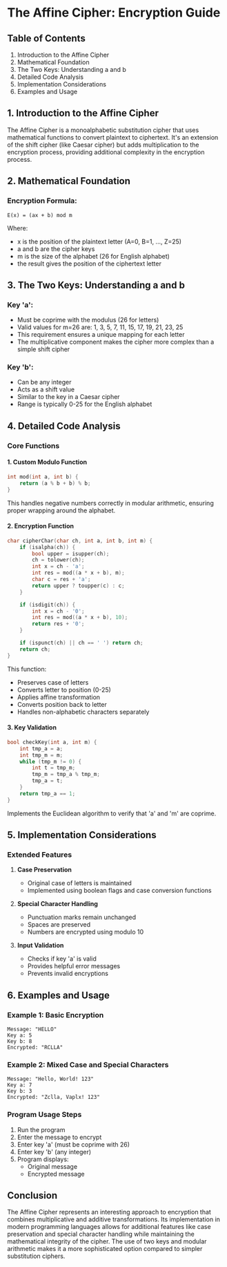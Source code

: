 # The Affine Cipher: Encryption Guide

## Table of Contents

1. Introduction to the Affine Cipher
2. Mathematical Foundation
3. The Two Keys: Understanding a and b
4. Detailed Code Analysis
5. Implementation Considerations
6. Examples and Usage

## 1. Introduction to the Affine Cipher

The Affine Cipher is a monoalphabetic substitution cipher that uses mathematical functions to convert plaintext to ciphertext. It's an extension of the shift cipher (like Caesar cipher) but adds multiplication to the encryption process, providing additional complexity in the encryption process.

## 2. Mathematical Foundation

### Encryption Formula:

```
E(x) = (ax + b) mod m
```

Where:

- x is the position of the plaintext letter (A=0, B=1, ..., Z=25)
- a and b are the cipher keys
- m is the size of the alphabet (26 for English alphabet)
- the result gives the position of the ciphertext letter

## 3. The Two Keys: Understanding a and b

### Key 'a':

- Must be coprime with the modulus (26 for letters)
- Valid values for m=26 are: 1, 3, 5, 7, 11, 15, 17, 19, 21, 23, 25
- This requirement ensures a unique mapping for each letter
- The multiplicative component makes the cipher more complex than a simple shift cipher

### Key 'b':

- Can be any integer
- Acts as a shift value
- Similar to the key in a Caesar cipher
- Range is typically 0-25 for the English alphabet

## 4. Detailed Code Analysis

### Core Functions

#### 1. Custom Modulo Function

```cpp
int mod(int a, int b) {
    return (a % b + b) % b;
}
```

This handles negative numbers correctly in modular arithmetic, ensuring proper wrapping around the alphabet.

#### 2. Encryption Function

```cpp
char cipherChar(char ch, int a, int b, int m) {
    if (isalpha(ch)) {
        bool upper = isupper(ch);
        ch = tolower(ch);
        int x = ch - 'a';
        int res = mod((a * x + b), m);
        char c = res + 'a';
        return upper ? toupper(c) : c;
    }

    if (isdigit(ch)) {
        int x = ch - '0';
        int res = mod((a * x + b), 10);
        return res + '0';
    }

    if (ispunct(ch) || ch == ' ') return ch;
    return ch;
}
```

This function:

- Preserves case of letters
- Converts letter to position (0-25)
- Applies affine transformation
- Converts position back to letter
- Handles non-alphabetic characters separately

#### 3. Key Validation

```cpp
bool checkKey(int a, int m) {
    int tmp_a = a;
    int tmp_m = m;
    while (tmp_m != 0) {
        int t = tmp_m;
        tmp_m = tmp_a % tmp_m;
        tmp_a = t;
    }
    return tmp_a == 1;
}
```

Implements the Euclidean algorithm to verify that 'a' and 'm' are coprime.

## 5. Implementation Considerations

### Extended Features

1. **Case Preservation**

   - Original case of letters is maintained
   - Implemented using boolean flags and case conversion functions

2. **Special Character Handling**

   - Punctuation marks remain unchanged
   - Spaces are preserved
   - Numbers are encrypted using modulo 10

3. **Input Validation**
   - Checks if key 'a' is valid
   - Provides helpful error messages
   - Prevents invalid encryptions

## 6. Examples and Usage

### Example 1: Basic Encryption

```
Message: "HELLO"
Key a: 5
Key b: 8
Encrypted: "RCLLA"
```

### Example 2: Mixed Case and Special Characters

```
Message: "Hello, World! 123"
Key a: 7
Key b: 3
Encrypted: "Zclla, Vaplx! 123"
```

### Program Usage Steps

1. Run the program
2. Enter the message to encrypt
3. Enter key 'a' (must be coprime with 26)
4. Enter key 'b' (any integer)
5. Program displays:
   - Original message
   - Encrypted message

## Conclusion

The Affine Cipher represents an interesting approach to encryption that combines multiplicative and additive transformations. Its implementation in modern programming languages allows for additional features like case preservation and special character handling while maintaining the mathematical integrity of the cipher. The use of two keys and modular arithmetic makes it a more sophisticated option compared to simpler substitution ciphers.
